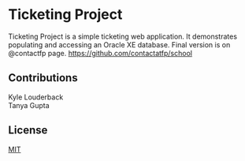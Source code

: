 # Ticketing Project

Ticketing Project is a simple ticketing web application. It demonstrates populating and accessing an Oracle XE database.
Final version is on @contactfp page. https://github.com/contactatfp/school


## Contributions
Kyle Louderback
<br>
Tanya Gupta

## License
[MIT](https://choosealicense.com/licenses/mit/)
